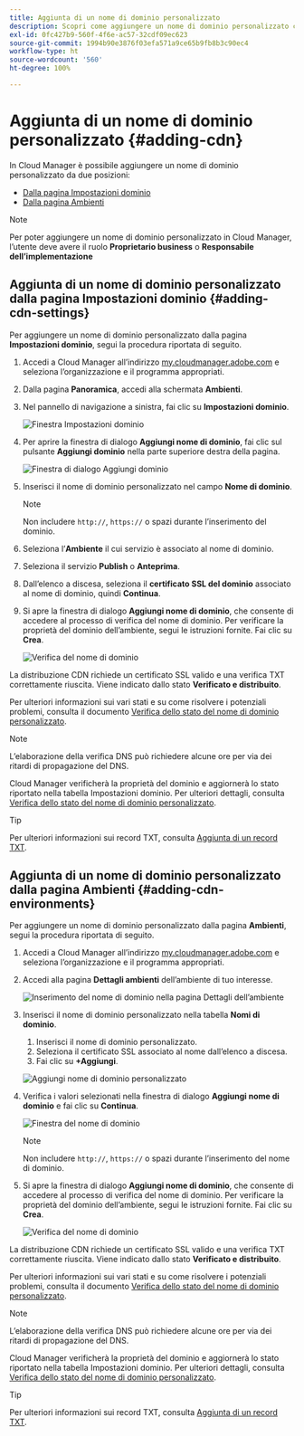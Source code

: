 ```yaml
---
title: Aggiunta di un nome di dominio personalizzato
description: Scopri come aggiungere un nome di dominio personalizzato con Cloud Manager.
exl-id: 0fc427b9-560f-4f6e-ac57-32cdf09ec623
source-git-commit: 1994b90e3876f03efa571a9ce65b9fb8b3c90ec4
workflow-type: ht
source-wordcount: '560'
ht-degree: 100%

---
```


# Aggiunta di un nome di dominio personalizzato {#adding-cdn}

In Cloud Manager è possibile aggiungere un nome di dominio personalizzato da due posizioni:

* [Dalla pagina Impostazioni dominio](#adding-cdn-settings)
* [Dalla pagina Ambienti](#adding-cdn-environments)

>[!NOTE]
>
>Per poter aggiungere un nome di dominio personalizzato in Cloud Manager, l’utente deve avere il ruolo **Proprietario business** o **Responsabile dell’implementazione**

## Aggiunta di un nome di dominio personalizzato dalla pagina Impostazioni dominio {#adding-cdn-settings}

Per aggiungere un nome di dominio personalizzato dalla pagina **Impostazioni dominio**, segui la procedura riportata di seguito.

1. Accedi a Cloud Manager all’indirizzo [my.cloudmanager.adobe.com](https://my.cloudmanager.adobe.com/) e seleziona l’organizzazione e il programma appropriati.

1. Dalla pagina **Panoramica**, accedi alla schermata **Ambienti**.

1. Nel pannello di navigazione a sinistra, fai clic su **Impostazioni dominio**.

   ![Finestra Impostazioni dominio](/help/implementing/cloud-manager/assets/cdn/cdn-create.png)

1. Per aprire la finestra di dialogo **Aggiungi nome di dominio**, fai clic sul pulsante **Aggiungi dominio** nella parte superiore destra della pagina.

   ![Finestra di dialogo Aggiungi dominio](/help/implementing/cloud-manager/assets/cdn/add-cdn1.png)

1. Inserisci il nome di dominio personalizzato nel campo **Nome di dominio**.

   >[!NOTE]
   >
   >Non includere `http://`, `https://` o spazi durante l’inserimento del dominio.

1. Seleziona l’**Ambiente** il cui servizio è associato al nome di dominio.

1. Seleziona il servizio **Publish** o **Anteprima**.

1. Dall’elenco a discesa, seleziona il **certificato SSL del dominio** associato al nome di dominio, quindi **Continua**.

1. Si apre la finestra di dialogo **Aggiungi nome di dominio**, che consente di accedere al processo di verifica del nome di dominio. Per verificare la proprietà del dominio dell’ambiente, segui le istruzioni fornite. Fai clic su **Crea**.

   ![Verifica del nome di dominio](/help/implementing/cloud-manager/assets/cdn/cdn-create6.png)

La distribuzione CDN richiede un certificato SSL valido e una verifica TXT correttamente riuscita. Viene indicato dallo stato **Verificato e distribuito**.

Per ulteriori informazioni sui vari stati e su come risolvere i potenziali problemi, consulta il documento [Verifica dello stato del nome di dominio personalizzato](/help/implementing/cloud-manager/custom-domain-names/check-domain-name-status.md).

>[!NOTE]
>
>L’elaborazione della verifica DNS può richiedere alcune ore per via dei ritardi di propagazione del DNS.
>
>Cloud Manager verificherà la proprietà del dominio e aggiornerà lo stato riportato nella tabella Impostazioni dominio. Per ulteriori dettagli, consulta [Verifica dello stato del nome di dominio personalizzato](/help/implementing/cloud-manager/custom-domain-names/check-domain-name-status.md).

>[!TIP]
>
>Per ulteriori informazioni sui record TXT, consulta [Aggiunta di un record TXT](/help/implementing/cloud-manager/custom-domain-names/add-text-record.md).

## Aggiunta di un nome di dominio personalizzato dalla pagina Ambienti {#adding-cdn-environments}

Per aggiungere un nome di dominio personalizzato dalla pagina **Ambienti**, segui la procedura riportata di seguito.

1. Accedi a Cloud Manager all’indirizzo [my.cloudmanager.adobe.com](https://my.cloudmanager.adobe.com/) e seleziona l’organizzazione e il programma appropriati.

1. Accedi alla pagina **Dettagli ambienti** dell’ambiente di tuo interesse.

   ![Inserimento del nome di dominio nella pagina Dettagli dell’ambiente](/help/implementing/cloud-manager/assets/cdn/cdn-create4.png)

1. Inserisci il nome di dominio personalizzato nella tabella **Nomi di dominio**.

   1. Inserisci il nome di dominio personalizzato.
   1. Seleziona il certificato SSL associato al nome dall’elenco a discesa.
   1. Fai clic su **+Aggiungi**.

   ![Aggiungi nome di dominio personalizzato](/help/implementing/cloud-manager/assets/cdn/cdn-create3.png)

1. Verifica i valori selezionati nella finestra di dialogo **Aggiungi nome di dominio** e fai clic su **Continua**.

   ![Finestra del nome di dominio](/help/implementing/cloud-manager/assets/cdn/cdn-create5.png)

   >[!NOTE]
   >
   >Non includere `http://`, `https://` o spazi durante l’inserimento del nome di dominio.

1. Si apre la finestra di dialogo **Aggiungi nome di dominio**, che consente di accedere al processo di verifica del nome di dominio. Per verificare la proprietà del dominio dell’ambiente, segui le istruzioni fornite. Fai clic su **Crea**.

   ![Verifica del nome di dominio](/help/implementing/cloud-manager/assets/cdn/cdn-create6.png)

La distribuzione CDN richiede un certificato SSL valido e una verifica TXT correttamente riuscita. Viene indicato dallo stato **Verificato e distribuito**.

Per ulteriori informazioni sui vari stati e su come risolvere i potenziali problemi, consulta il documento [Verifica dello stato del nome di dominio personalizzato](/help/implementing/cloud-manager/custom-domain-names/check-domain-name-status.md).

>[!NOTE]
>
>L’elaborazione della verifica DNS può richiedere alcune ore per via dei ritardi di propagazione del DNS.
>
>Cloud Manager verificherà la proprietà del dominio e aggiornerà lo stato riportato nella tabella Impostazioni dominio. Per ulteriori dettagli, consulta [Verifica dello stato del nome di dominio personalizzato](/help/implementing/cloud-manager/custom-domain-names/check-domain-name-status.md).

>[!TIP]
>
>Per ulteriori informazioni sui record TXT, consulta [Aggiunta di un record TXT](/help/implementing/cloud-manager/custom-domain-names/add-text-record.md).
